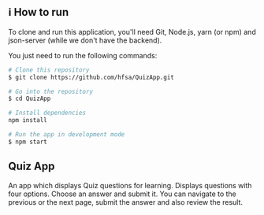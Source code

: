 ## :information_source: How to run

To clone and run this application, you'll need Git, Node.js, yarn (or npm) and json-server (while we don't have the backend).

You just need to run the following commands:

```bash
# Clone this repository
$ git clone https://github.com/hfsa/QuizApp.git

# Go into the repository
$ cd QuizApp

# Install dependencies
npm install

# Run the app in development mode
$ npm start
```

## Quiz App

An app which displays Quiz questions for learning. Displays questions with four options. Choose an answer and submit it. You can navigate to the previous or the next page, submit the answer and also review the result.
